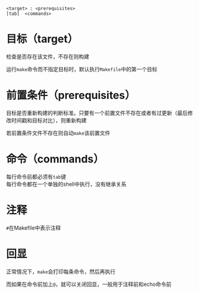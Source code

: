     <target> : <prerequisites>  
    [tab]  <commands>

# 目标（target）

检查是否存在该文件，不存在则构建  

运行`make`命令而不指定目标时，默认执行`Makefile`中的第一个目标

# 前置条件（prerequisites）

目标是否重新构建的判断标准。只要有一个前置文件不存在或者有过更新（最后修改时间戳和目标对比），则重新构建  

若前置条件文件不存在则自动`make`该前置文件

# 命令（commands）

每行命令前都必须有`tab`键  
每行命令都在一个单独的shell中执行，没有继承关系

# 注释

`#`在Makefile中表示注释

# 回显

正常情况下，`make`会打印每条命令，然后再执行

而如果在命令前加上`@`，就可以关闭回显，一般用于注释前和echo命令前